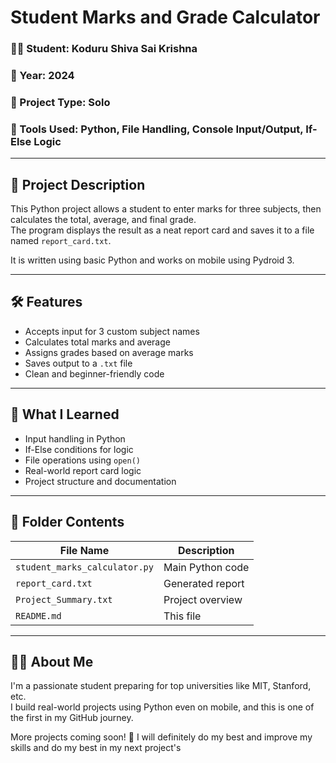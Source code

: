 # Student Marks and Grade Calculator

### 👨‍🎓 Student: Koduru Shiva Sai Krishna  
### 📅 Year: 2024  
### 📁 Project Type: Solo  
### 🧰 Tools Used: Python, File Handling, Console Input/Output, If-Else Logic  

---

## 📖 Project Description

This Python project allows a student to enter marks for three subjects, then calculates the total, average, and final grade.  
The program displays the result as a neat report card and saves it to a file named `report_card.txt`.

It is written using basic Python and works on mobile using Pydroid 3.

---

## 🛠️ Features

- Accepts input for 3 custom subject names
- Calculates total marks and average
- Assigns grades based on average marks
- Saves output to a `.txt` file
- Clean and beginner-friendly code

---

## 🧠 What I Learned

- Input handling in Python  
- If-Else conditions for logic  
- File operations using `open()`  
- Real-world report card logic  
- Project structure and documentation

---

## 📂 Folder Contents

| File Name | Description |
|-----------|-------------|
| `student_marks_calculator.py` | Main Python code |
| `report_card.txt`             | Generated report |
| `Project_Summary.txt`         | Project overview |
| `README.md`                   | This file |

---

## 🧑‍💻 About Me

I'm a passionate student preparing for top universities like MIT, Stanford, etc.  
I build real-world projects using Python even on mobile, and this is one of the first in my GitHub journey.

More projects coming soon! 🚀 I will definitely do my best and improve my skills and do my best in my next project's 
